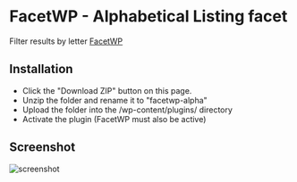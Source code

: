 FacetWP - Alphabetical Listing facet
=======================

Filter results by letter [FacetWP](https://facetwp.com/)

## Installation
* Click the "Download ZIP" button on this page.
* Unzip the folder and rename it to "facetwp-alpha"
* Upload the folder into the /wp-content/plugins/ directory
* Activate the plugin (FacetWP must also be active)

## Screenshot
![screenshot](http://i.imgur.com/9eZzXwE.png)
